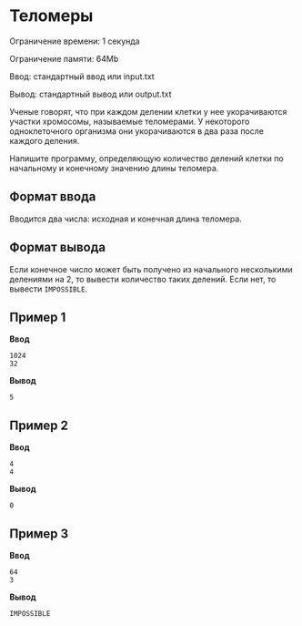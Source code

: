# Теломеры

Ограничение времени: 1 секунда

Ограничение памяти: 64Mb

Ввод: стандартный ввод или input.txt

Вывод: стандартный вывод или output.txt

Ученые говорят, что при каждом делении клетки у нее укорачиваются участки хромосомы, называемые теломерами. У некоторого одноклеточного организма они укорачиваются в два раза после каждого деления.

Напишите программу, определяющую количество делений клетки по начальному и конечному значению длины теломера.

## Формат ввода

Вводится два числа: исходная и конечная длина теломера.

## Формат вывода

Если конечное число может быть получено из начального несколькими делениями на 2, то вывести количество таких делений. Если нет, то вывести `IMPOSSIBLE`.

## Пример 1

**Ввод**
```
1024
32
```

**Вывод**
```
5
```

## Пример 2

**Ввод**
```
4
4
```

**Вывод**
```
0
```

## Пример 3

**Ввод**
```
64
3
```

**Вывод**
```
IMPOSSIBLE